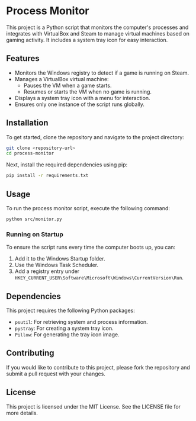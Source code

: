 # Process Monitor

This project is a Python script that monitors the computer's processes and integrates with VirtualBox and Steam to manage virtual machines based on gaming activity. It includes a system tray icon for easy interaction.

## Features

- Monitors the Windows registry to detect if a game is running on Steam.
- Manages a VirtualBox virtual machine:
  - Pauses the VM when a game starts.
  - Resumes or starts the VM when no game is running.
- Displays a system tray icon with a menu for interaction.
- Ensures only one instance of the script runs globally.

## Installation

To get started, clone the repository and navigate to the project directory:

```bash
git clone <repository-url>
cd process-monitor
```

Next, install the required dependencies using pip:

```bash
pip install -r requirements.txt
```

## Usage

To run the process monitor script, execute the following command:

```bash
python src/monitor.py
```

### Running on Startup

To ensure the script runs every time the computer boots up, you can:
1. Add it to the Windows Startup folder.
2. Use the Windows Task Scheduler.
3. Add a registry entry under `HKEY_CURRENT_USER\Software\Microsoft\Windows\CurrentVersion\Run`.

## Dependencies

This project requires the following Python packages:
- `psutil`: For retrieving system and process information.
- `pystray`: For creating a system tray icon.
- `Pillow`: For generating the tray icon image.

## Contributing

If you would like to contribute to this project, please fork the repository and submit a pull request with your changes.

## License

This project is licensed under the MIT License. See the LICENSE file for more details.